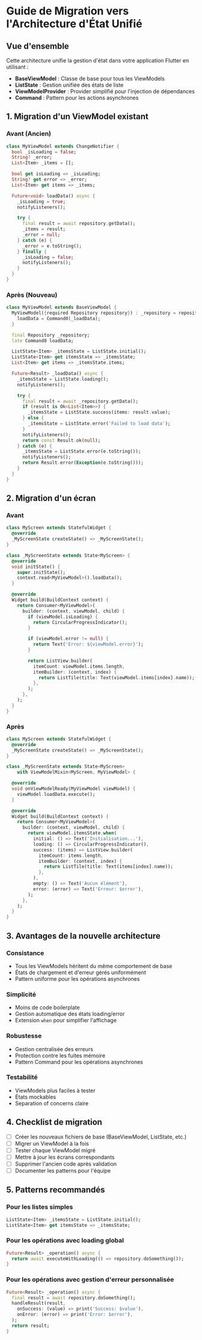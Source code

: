 # Guide de Migration vers l'Architecture d'État Unifié

## Vue d'ensemble

Cette architecture unifie la gestion d'état dans votre application Flutter en utilisant :

- **BaseViewModel** : Classe de base pour tous les ViewModels
- **ListState** : Gestion unifiée des états de liste
- **ViewModelProvider** : Provider simplifié pour l'injection de dépendances
- **Command** : Pattern pour les actions asynchrones

## 1. Migration d'un ViewModel existant

### Avant (Ancien)

```dart
class MyViewModel extends ChangeNotifier {
  bool _isLoading = false;
  String? _error;
  List<Item> _items = [];

  bool get isLoading => _isLoading;
  String? get error => _error;
  List<Item> get items => _items;

  Future<void> loadData() async {
    _isLoading = true;
    notifyListeners();

    try {
      final result = await repository.getData();
      _items = result;
      _error = null;
    } catch (e) {
      _error = e.toString();
    } finally {
      _isLoading = false;
      notifyListeners();
    }
  }
}
```

### Après (Nouveau)

```dart
class MyViewModel extends BaseViewModel {
  MyViewModel({required Repository repository}) : _repository = repository {
    loadData = Command0(_loadData);
  }

  final Repository _repository;
  late Command0 loadData;

  ListState<Item> _itemsState = ListState.initial();
  ListState<Item> get itemsState => _itemsState;
  List<Item> get items => _itemsState.items;

  Future<Result> _loadData() async {
    _itemsState = ListState.loading();
    notifyListeners();

    try {
      final result = await _repository.getData();
      if (result is Ok<List<Item>>) {
        _itemsState = ListState.success(items: result.value);
      } else {
        _itemsState = ListState.error('Failed to load data');
      }
      notifyListeners();
      return const Result.ok(null);
    } catch (e) {
      _itemsState = ListState.error(e.toString());
      notifyListeners();
      return Result.error(Exception(e.toString()));
    }
  }
}
```

## 2. Migration d'un écran

### Avant

```dart
class MyScreen extends StatefulWidget {
  @override
  _MyScreenState createState() => _MyScreenState();
}

class _MyScreenState extends State<MyScreen> {
  @override
  void initState() {
    super.initState();
    context.read<MyViewModel>().loadData();
  }

  @override
  Widget build(BuildContext context) {
    return Consumer<MyViewModel>(
      builder: (context, viewModel, child) {
        if (viewModel.isLoading) {
          return CircularProgressIndicator();
        }

        if (viewModel.error != null) {
          return Text('Error: ${viewModel.error}');
        }

        return ListView.builder(
          itemCount: viewModel.items.length,
          itemBuilder: (context, index) {
            return ListTile(title: Text(viewModel.items[index].name));
          },
        );
      },
    );
  }
}
```

### Après

```dart
class MyScreen extends StatefulWidget {
  @override
  _MyScreenState createState() => _MyScreenState();
}

class _MyScreenState extends State<MyScreen>
    with ViewModelMixin<MyScreen, MyViewModel> {

  @override
  void onViewModelReady(MyViewModel viewModel) {
    viewModel.loadData.execute();
  }

  @override
  Widget build(BuildContext context) {
    return Consumer<MyViewModel>(
      builder: (context, viewModel, child) {
        return viewModel.itemsState.when(
          initial: () => Text('Initialisation...'),
          loading: () => CircularProgressIndicator(),
          success: (items) => ListView.builder(
            itemCount: items.length,
            itemBuilder: (context, index) {
              return ListTile(title: Text(items[index].name));
            },
          ),
          empty: () => Text('Aucun élément'),
          error: (error) => Text('Erreur: $error'),
        );
      },
    );
  }
}
```

## 3. Avantages de la nouvelle architecture

### Consistance

- Tous les ViewModels héritent du même comportement de base
- États de chargement et d'erreur gérés uniformément
- Pattern uniforme pour les opérations asynchrones

### Simplicité

- Moins de code boilerplate
- Gestion automatique des états loading/error
- Extension `when` pour simplifier l'affichage

### Robustesse

- Gestion centralisée des erreurs
- Protection contre les fuites mémoire
- Pattern Command pour les opérations asynchrones

### Testabilité

- ViewModels plus faciles à tester
- États mockables
- Separation of concerns claire

## 4. Checklist de migration

- [ ] Créer les nouveaux fichiers de base (BaseViewModel, ListState, etc.)
- [ ] Migrer un ViewModel à la fois
- [ ] Tester chaque ViewModel migré
- [ ] Mettre à jour les écrans correspondants
- [ ] Supprimer l'ancien code après validation
- [ ] Documenter les patterns pour l'équipe

## 5. Patterns recommandés

### Pour les listes simples

```dart
ListState<Item> _itemsState = ListState.initial();
ListState<Item> get itemsState => _itemsState;
```

### Pour les opérations avec loading global

```dart
Future<Result> _operation() async {
  return await executeWithLoading(() => repository.doSomething());
}
```

### Pour les opérations avec gestion d'erreur personnalisée

```dart
Future<Result> _operation() async {
  final result = await repository.doSomething();
  handleResult(result,
    onSuccess: (value) => print('Success: $value'),
    onError: (error) => print('Error: $error'),
  );
  return result;
}
```
